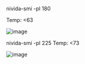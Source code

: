 nivida-smi -pl 180

Temp: <63

![image](https://github.com/ill13/Notes/assets/10509740/9729c89e-44a7-4e00-92d2-6941c98d2240)

nivida-smi -pl 225
Temp: <73

![image](https://github.com/ill13/Notes/assets/10509740/cb896bee-13b8-46b5-bc0c-6ed68f11b26c)
